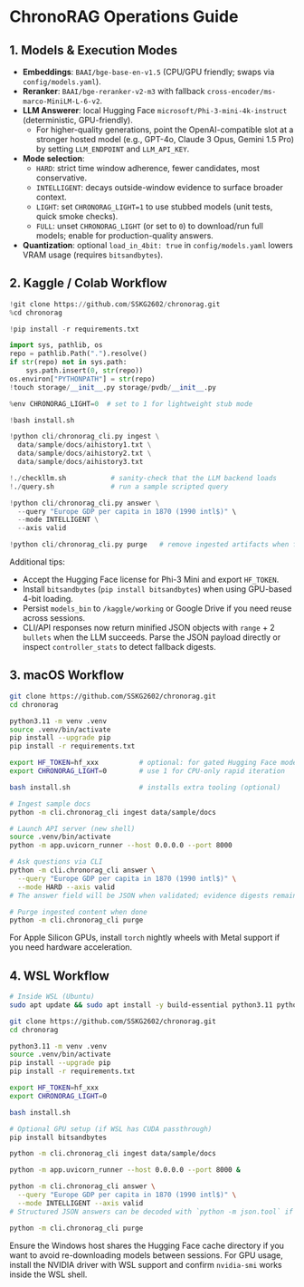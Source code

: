# ChronoRAG Operations Guide

## 1. Models & Execution Modes

- **Embeddings**: `BAAI/bge-base-en-v1.5` (CPU/GPU friendly; swaps via `config/models.yaml`).
- **Reranker**: `BAAI/bge-reranker-v2-m3` with fallback `cross-encoder/ms-marco-MiniLM-L-6-v2`.
- **LLM Answerer**: local Hugging Face `microsoft/Phi-3-mini-4k-instruct` (deterministic, GPU-friendly).  
  - For higher-quality generations, point the OpenAI-compatible slot at a stronger hosted model (e.g., GPT-4o, Claude 3 Opus, Gemini 1.5 Pro) by setting `LLM_ENDPOINT` and `LLM_API_KEY`.
- **Mode selection**:
  - `HARD`: strict time window adherence, fewer candidates, most conservative.
  - `INTELLIGENT`: decays outside-window evidence to surface broader context.
  - `LIGHT`: set `CHRONORAG_LIGHT=1` to use stubbed models (unit tests, quick smoke checks).
  - `FULL`: unset `CHRONORAG_LIGHT` (or set to `0`) to download/run full models; enable for production-quality answers.
- **Quantization**: optional `load_in_4bit: true` in `config/models.yaml` lowers VRAM usage (requires `bitsandbytes`).

## 2. Kaggle / Colab Workflow

```python
!git clone https://github.com/SSKG2602/chronorag.git
%cd chronorag

!pip install -r requirements.txt

import sys, pathlib, os
repo = pathlib.Path(".").resolve()
if str(repo) not in sys.path:
    sys.path.insert(0, str(repo))
os.environ["PYTHONPATH"] = str(repo)
!touch storage/__init__.py storage/pvdb/__init__.py

%env CHRONORAG_LIGHT=0  # set to 1 for lightweight stub mode

!bash install.sh

!python cli/chronorag_cli.py ingest \
  data/sample/docs/aihistory1.txt \
  data/sample/docs/aihistory2.txt \
  data/sample/docs/aihistory3.txt

!./checkllm.sh           # sanity-check that the LLM backend loads
!./query.sh              # run a sample scripted query

!python cli/chronorag_cli.py answer \
  --query "Europe GDP per capita in 1870 (1990 intl$)" \
  --mode INTELLIGENT \
  --axis valid

!python cli/chronorag_cli.py purge   # remove ingested artifacts when finished
```

Additional tips:
- Accept the Hugging Face license for Phi-3 Mini and export `HF_TOKEN`.
- Install `bitsandbytes` (`pip install bitsandbytes`) when using GPU-based 4-bit loading.
- Persist `models_bin` to `/kaggle/working` or Google Drive if you need reuse across sessions.
- CLI/API responses now return minified JSON objects with `range` + 2 `bullets`
  when the LLM succeeds. Parse the JSON payload directly or inspect
  `controller_stats` to detect fallback digests.

## 3. macOS Workflow

```bash
git clone https://github.com/SSKG2602/chronorag.git
cd chronorag

python3.11 -m venv .venv
source .venv/bin/activate
pip install --upgrade pip
pip install -r requirements.txt

export HF_TOKEN=hf_xxx          # optional: for gated Hugging Face models
export CHRONORAG_LIGHT=0        # use 1 for CPU-only rapid iteration

bash install.sh                 # installs extra tooling (optional)

# Ingest sample docs
python -m cli.chronorag_cli ingest data/sample/docs

# Launch API server (new shell)
source .venv/bin/activate
python -m app.uvicorn_runner --host 0.0.0.0 --port 8000

# Ask questions via CLI
python -m cli.chronorag_cli answer \
  --query "Europe GDP per capita in 1870 (1990 intl$)" \
  --mode HARD --axis valid
# The answer field will be JSON when validated; evidence digests remain plain text.

# Purge ingested content when done
python -m cli.chronorag_cli purge
```

For Apple Silicon GPUs, install `torch` nightly wheels with Metal support if you
need hardware acceleration.

## 4. WSL Workflow

```bash
# Inside WSL (Ubuntu)
sudo apt update && sudo apt install -y build-essential python3.11 python3.11-venv git

git clone https://github.com/SSKG2602/chronorag.git
cd chronorag

python3.11 -m venv .venv
source .venv/bin/activate
pip install --upgrade pip
pip install -r requirements.txt

export HF_TOKEN=hf_xxx
export CHRONORAG_LIGHT=0

bash install.sh

# Optional GPU setup (if WSL has CUDA passthrough)
pip install bitsandbytes

python -m cli.chronorag_cli ingest data/sample/docs

python -m app.uvicorn_runner --host 0.0.0.0 --port 8000 &

python -m cli.chronorag_cli answer \
  --query "Europe GDP per capita in 1870 (1990 intl$)" \
  --mode INTELLIGENT --axis valid
# Structured JSON answers can be decoded with `python -m json.tool` if desired.

python -m cli.chronorag_cli purge
```

Ensure the Windows host shares the Hugging Face cache directory if you want to
avoid re-downloading models between sessions. For GPU usage, install the NVIDIA
driver with WSL support and confirm `nvidia-smi` works inside the WSL shell.
